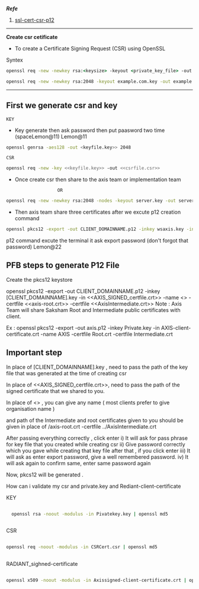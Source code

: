 **_Refe_**

1. [ssl-cert-csr-p12](https://www.webhi.com/how-to/openssl-ssl-certificate-private-key-csr/)

-------------------

**Create csr cetificate**

* To create a Certificate Signing Request (CSR) using OpenSSL

Syntex
```cmd
openssl req -new -newkey rsa:<keysize> -keyout <private_key_file> -out <csr_file>
```
```cmd
openssl req -new -newkey rsa:2048 -keyout example.com.key -out example.com.csr
```
********************************************************************************************************************

First we generate csr and key
---

`KEY`

* Key generate then ask password then put paasword  two time (spaceLemon@11) Lemon@11

```bash 
openssl genrsa -aes128 -out <keyfile.key>> 2048
```
`CSR`

```bash
openssl req -new -key <<keyfile.key>> -out <<csrfile.csr>>
```

* Once create csr then share to the axis team or implementation team

                      OR
                     
```bash
openssl req -new -newkey rsa:2048 -nodes -keyout server.key -out server.csr
```

* Then axis team share three certificates after we excute p12 creation command

```bash
openssl pkcs12 -export -out CLIENT_DOMAINNAME.p12 -inkey wsaxis.key -in <<AXIS_SIGNED_certfile.crt>> -name <<aliasname>> -certfile SakshamAPIClientRootCert.crt -certfile SakshamAPIClientIntermediateCertificate.crt
```

p12 command excute the terminal it ask export password (don't forgot that password) Lemon@22

PFB steps to generate P12 File
-----------------------------------------
Create the pkcs12 keystore

openssl pkcs12 -export -out CLIENT_DOMAINNAME.p12 -inkey [CLIENT_DOMAINNAME].key  -in <<AXIS_SIGNED_certfile.crt>> -name <<aliasname>>    -certfile <<axis-root.crt>> -certfile <<AxisIntermediate.crt>>
Note : Axis Team will share Saksham Root and Intermediate public certificates with client.

Ex : openssl pkcs12 -export -out axis.p12 -inkey Private.key -in  AXIS-client-certificate.crt -name AXIS -certfile Root.crt -certfile Intermediate.crt


 Important step
----------------------

In place of [CLIENT_DOMAINNAME].key , need to pass the path of the key file that was generated at the time of creating csr

In place of <<AXIS_SIGNED_certfile.crt>>, need to pass the path of the signed certificate that we shared to you.

In place of <<aliasname>> , you can give any name ( most clients prefer to give organisation name )

and path of the Intermediate and root certificates given to you should be given in place of /axis-root.crt -certfile ../AxisIntermediate.crt

After passing everything correctly , click enter
i) It will ask for pass phrase for key file that you created while creating csr
ii) Give password correctly which you gave while creating that key file
after that , if you click enter
iii) It will ask as enter export password, give a well remembered password.
iv) It will ask again to confirm same, enter same password again

Now, pkcs12 will be generated .

How can i validate my csr and private.key and Rediant-client-certificate

 KEY
  
```bash
  
  openssl rsa -noout -modulus -in Pivatekey.key | openssl md5
  
```
CSR
  
```bash
  
openssl req -noout -modulus -in CSRCert.csr | openssl md5
  
```
  
RADIANT_sighned-certificate
  
```bash
  
openssl x509 -noout -modulus -in Axissigned-client-certificate.crt | openssl md5
  
```
